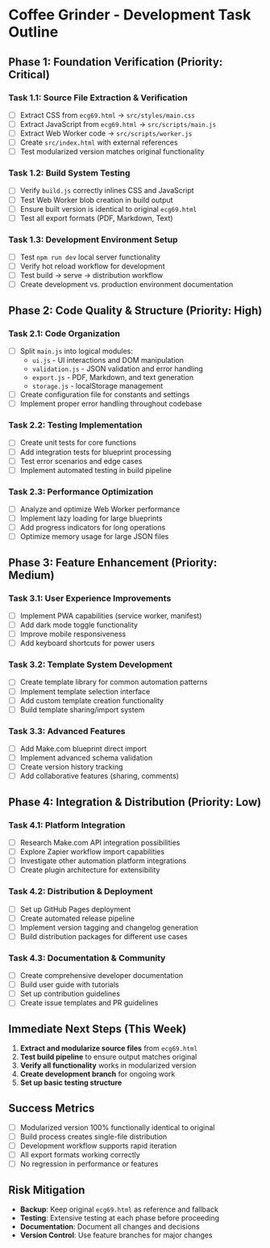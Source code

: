 # Coffee Grinder - Development Task Outline

## **Phase 1: Foundation Verification (Priority: Critical)**

### Task 1.1: Source File Extraction & Verification
- [ ] Extract CSS from `ecg69.html` → `src/styles/main.css`
- [ ] Extract JavaScript from `ecg69.html` → `src/scripts/main.js` 
- [ ] Extract Web Worker code → `src/scripts/worker.js`
- [ ] Create `src/index.html` with external references
- [ ] Test modularized version matches original functionality

### Task 1.2: Build System Testing
- [ ] Verify `build.js` correctly inlines CSS and JavaScript
- [ ] Test Web Worker blob creation in build output
- [ ] Ensure built version is identical to original `ecg69.html`
- [ ] Test all export formats (PDF, Markdown, Text)

### Task 1.3: Development Environment Setup
- [ ] Test `npm run dev` local server functionality
- [ ] Verify hot reload workflow for development
- [ ] Test build → serve → distribution workflow
- [ ] Create development vs. production environment documentation

## **Phase 2: Code Quality & Structure (Priority: High)**

### Task 2.1: Code Organization
- [ ] Split `main.js` into logical modules:
  - `ui.js` - UI interactions and DOM manipulation
  - `validation.js` - JSON validation and error handling
  - `export.js` - PDF, Markdown, and text generation
  - `storage.js` - localStorage management
- [ ] Create configuration file for constants and settings
- [ ] Implement proper error handling throughout codebase

### Task 2.2: Testing Implementation
- [ ] Create unit tests for core functions
- [ ] Add integration tests for blueprint processing
- [ ] Test error scenarios and edge cases
- [ ] Implement automated testing in build pipeline

### Task 2.3: Performance Optimization
- [ ] Analyze and optimize Web Worker performance
- [ ] Implement lazy loading for large blueprints
- [ ] Add progress indicators for long operations
- [ ] Optimize memory usage for large JSON files

## **Phase 3: Feature Enhancement (Priority: Medium)**

### Task 3.1: User Experience Improvements
- [ ] Implement PWA capabilities (service worker, manifest)
- [ ] Add dark mode toggle functionality
- [ ] Improve mobile responsiveness
- [ ] Add keyboard shortcuts for power users

### Task 3.2: Template System Development
- [ ] Create template library for common automation patterns
- [ ] Implement template selection interface
- [ ] Add custom template creation functionality
- [ ] Build template sharing/import system

### Task 3.3: Advanced Features
- [ ] Add Make.com blueprint direct import
- [ ] Implement advanced schema validation
- [ ] Create version history tracking
- [ ] Add collaborative features (sharing, comments)

## **Phase 4: Integration & Distribution (Priority: Low)**

### Task 4.1: Platform Integration
- [ ] Research Make.com API integration possibilities
- [ ] Explore Zapier workflow import capabilities
- [ ] Investigate other automation platform integrations
- [ ] Create plugin architecture for extensibility

### Task 4.2: Distribution & Deployment
- [ ] Set up GitHub Pages deployment
- [ ] Create automated release pipeline
- [ ] Implement version tagging and changelog generation
- [ ] Build distribution packages for different use cases

### Task 4.3: Documentation & Community
- [ ] Create comprehensive developer documentation
- [ ] Build user guide with tutorials
- [ ] Set up contribution guidelines
- [ ] Create issue templates and PR guidelines

## **Immediate Next Steps (This Week)**

1. **Extract and modularize source files** from `ecg69.html`
2. **Test build pipeline** to ensure output matches original
3. **Verify all functionality** works in modularized version
4. **Create development branch** for ongoing work
5. **Set up basic testing structure**

## **Success Metrics**

- [ ] Modularized version 100% functionally identical to original
- [ ] Build process creates single-file distribution
- [ ] Development workflow supports rapid iteration
- [ ] All export formats working correctly
- [ ] No regression in performance or features

## **Risk Mitigation**

- **Backup**: Keep original `ecg69.html` as reference and fallback
- **Testing**: Extensive testing at each phase before proceeding
- **Documentation**: Document all changes and decisions
- **Version Control**: Use feature branches for major changes